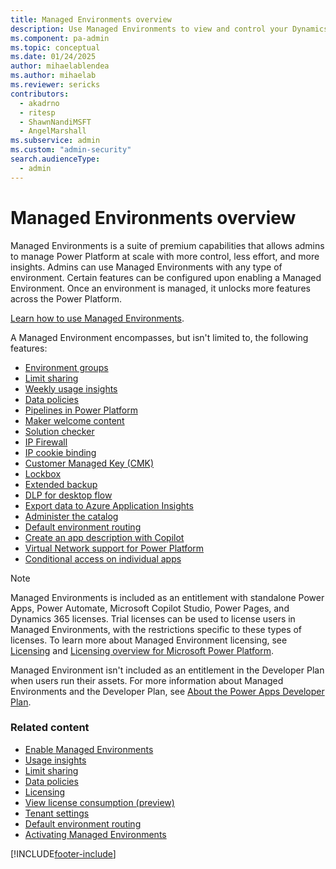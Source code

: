 ```yaml
---
title: Managed Environments overview 
description: Use Managed Environments to view and control your Dynamics 365 applications with less effort.
ms.component: pa-admin
ms.topic: conceptual
ms.date: 01/24/2025
author: mihaelablendea 
ms.author: mihaelab 
ms.reviewer: sericks
contributors:
  - akadrno 
  - ritesp 
  - ShawnNandiMSFT
  - AngelMarshall
ms.subservice: admin
ms.custom: "admin-security"
search.audienceType: 
  - admin
---
```

# Managed Environments overview 

<!-- https://go.microsoft.com/fwlink/?linkid=2206011 and 2211534 -->

Managed Environments is a suite of premium capabilities that allows admins to manage Power Platform at scale with more control, less effort, and more insights. Admins can use Managed Environments with any type of environment. Certain features can be configured upon enabling a Managed Environment. Once an environment is managed, it unlocks more features across the Power Platform. 

[Learn how to use Managed Environments](managed-environment-enable.md).

A Managed Environment encompasses, but isn't limited to, the following features: 

- [Environment groups](environment-groups.md)
- [Limit sharing](managed-environment-sharing-limits.md)
- [Weekly usage insights](managed-environment-usage-insights.md)
- [Data policies](managed-environment-data-policies.md)
- [Pipelines in Power Platform](../alm/set-up-pipelines.md)
- [Maker welcome content](welcome-content.md)
- [Solution checker](managed-environment-solution-checker.md)
- [IP Firewall](ip-firewall.md)
- [IP cookie binding](block-cookie-replay-attack.md)
- [Customer Managed Key (CMK)](customer-managed-key.md)
- [Lockbox](about-lockbox.md)
- [Extended backup](backup-restore-environments.md)
- [DLP for desktop flow](/power-automate/prevent-data-loss)
- [Export data to Azure Application Insights](overview-integration-application-insights.md)
- [Administer the catalog](administer-catalog.md)
- [Default environment routing](default-environment-routing.md)
- [Create an app description with Copilot](/power-apps/maker/canvas-apps/save-publish-app#create-an-app-description-with-copilot-preview)
- [Virtual Network support for Power Platform](vnet-support-overview.md)
- [Conditional access on individual apps](/power-platform/admin/admin-manage-apps#conditional-access-on-granular-apps-preview)

> [!NOTE]
> Managed Environments is included as an entitlement with standalone Power Apps, Power Automate, Microsoft Copilot Studio, Power Pages, and Dynamics 365 licenses. Trial licenses can be used to license users in Managed Environments, with the restrictions specific to these types of licenses. To learn more about Managed Environment licensing, see [Licensing](managed-environment-licensing.md) and [Licensing overview for Microsoft Power Platform](pricing-billing-skus.md).
>
> Managed Environment isn't included as an entitlement in the Developer Plan when users run their assets. For more information about Managed Environments and the Developer Plan, see [About the Power Apps Developer Plan](../developer/plan.md).

### Related content
- [Enable Managed Environments](managed-environment-enable.md)   
- [Usage insights](managed-environment-usage-insights.md)  
- [Limit sharing](managed-environment-sharing-limits.md)  
- [Data policies](managed-environment-data-policies.md)
- [Licensing](managed-environment-licensing.md) 
- [View license consumption (preview)](view-license-consumption-issues.md) 
- [Tenant settings](tenant-settings.md)
- [Default environment routing](default-environment-routing.md)
- [Activating Managed Environments](../guidance/white-papers/managed-environment-activation.md)



[!INCLUDE[footer-include](../includes/footer-banner.md)]
